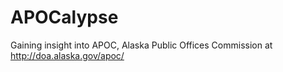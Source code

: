 # APOCalypse
Gaining insight into APOC, Alaska Public Offices Commission at http://doa.alaska.gov/apoc/
